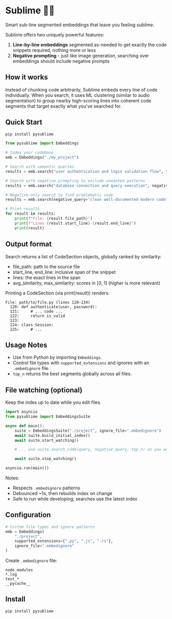 # Sublime 🍋‍🟩

Smart sub-line segmented embeddings that leave you feeling *sublime*.

Sublime offers two uniquely powerful features:
1. **Line-by-line embeddings** segmented as-needed to get exactly the code snippets required, nothing more or less
2. **Negative prompting** - just like image generation, searching over embeddings should include negative prompts

## How it works

Instead of chunking code arbitrarily, Sublime embeds every line of code individually. When you search, it uses ML clustering (similar to audio segmentation) to group nearby high-scoring lines into coherent code segments that target exactly what you've searched for.

## Quick Start

```bash
pip install pysublime
```

```python
from pysublime import Embeddings

# Index your codebase
emb = Embeddings("./my_project")

# Search with semantic queries
results = emb.search("user authentication and login validation flow", top_n=1)

# Search with negative prompting to exclude unwanted patterns
results = emb.search("database connection and query execution", negative_query="test mocks and unit testing", top_n=1)

# Negative-only search to find problematic code
results = emb.search(negative_query="clean well-documented modern code", top_n=1)

# Print results
for result in results:
    print(f"File: {result.file_path}")
    print(f"Lines {result.start_line}-{result.end_line}")
    print(result)
```

## Output format

Search returns a list of CodeSection objects, globally ranked by similarity:
- file_path: path to the source file
- start_line, end_line: inclusive span of the snippet
- lines: the exact lines in the span
- avg_similarity, max_similarity: scores in [0, 1] (higher is more relevant)

Printing a CodeSection (via print(result)) renders:

```text
File: path/to/file.py (lines 120-134)
  120: def authenticate(user, password):
  121:     # ... code ...
  122:     return is_valid
  123: 
  124: class Session:
  125:     # ...
```

## Usage Notes

- Use from Python by importing `Embeddings`.
- Control file types with `supported_extensions` and ignores with an `.embedignore` file.
- `top_n` returns the best segments globally across all files.

## File watching (optional)

Keep the index up to date while you edit files.

```python
import asyncio
from pysublime import EmbeddingsSuite

async def main():
    suite = EmbeddingsSuite("./project", ignore_file=".embedignore")
    await suite.build_initial_index()
    await suite.start_watching()

    # ... use suite.search_code(query, negative_query, top_n) as you work ...

    await suite.stop_watching()

asyncio.run(main())
```

Notes:
- Respects `.embedignore` patterns
- Debounced ~1s, then rebuilds index on change
- Safe to run while developing; searches use the latest index

## Configuration

```python
# Custom file types and ignore patterns
emb = Embeddings(
    "./project",
    supported_extensions={".py", ".js", ".rs"}, 
    ignore_file=".embedignore"
)
```

Create `.embedignore` file:
```
node_modules
*.log
test_*
__pycache__
```

## Install

```bash
pip install pysublime
```